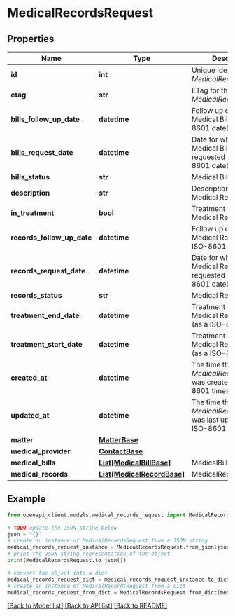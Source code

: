 # MedicalRecordsRequest


## Properties

Name | Type | Description | Notes
------------ | ------------- | ------------- | -------------
**id** | **int** | Unique identifier for the *MedicalRecordsRequest* | [optional] 
**etag** | **str** | ETag for the *MedicalRecordsRequest* | [optional] 
**bills_follow_up_date** | **datetime** | Follow up date for Medical Bills (as a ISO-8601 date) | [optional] 
**bills_request_date** | **datetime** | Date for when the Medical Bills were requested (as a ISO-8601 date) | [optional] 
**bills_status** | **str** | Medical Bills status | [optional] 
**description** | **str** | Description of the Medical Records Detail | [optional] 
**in_treatment** | **bool** | Treatment status for Medical Records Detail | [optional] 
**records_follow_up_date** | **datetime** | Follow up date for Medical Records (as a ISO-8601 date) | [optional] 
**records_request_date** | **datetime** | Date for when the Medical Records were requested (as a ISO-8601 date) | [optional] 
**records_status** | **str** | Medical Records status | [optional] 
**treatment_end_date** | **datetime** | Treatment end date for Medical Records Detail (as a ISO-8601 date) | [optional] 
**treatment_start_date** | **datetime** | Treatment start date for Medical Records Detail (as a ISO-8601 date) | [optional] 
**created_at** | **datetime** | The time the *MedicalRecordsRequest* was created (as a ISO-8601 timestamp) | [optional] 
**updated_at** | **datetime** | The time the *MedicalRecordsRequest* was last updated (as a ISO-8601 timestamp) | [optional] 
**matter** | [**MatterBase**](MatterBase.md) |  | [optional] 
**medical_provider** | [**ContactBase**](ContactBase.md) |  | [optional] 
**medical_bills** | [**List[MedicalBillBase]**](MedicalBillBase.md) | MedicalBill | [optional] 
**medical_records** | [**List[MedicalRecordBase]**](MedicalRecordBase.md) | MedicalRecord | [optional] 

## Example

```python
from openapi_client.models.medical_records_request import MedicalRecordsRequest

# TODO update the JSON string below
json = "{}"
# create an instance of MedicalRecordsRequest from a JSON string
medical_records_request_instance = MedicalRecordsRequest.from_json(json)
# print the JSON string representation of the object
print(MedicalRecordsRequest.to_json())

# convert the object into a dict
medical_records_request_dict = medical_records_request_instance.to_dict()
# create an instance of MedicalRecordsRequest from a dict
medical_records_request_from_dict = MedicalRecordsRequest.from_dict(medical_records_request_dict)
```
[[Back to Model list]](../README.md#documentation-for-models) [[Back to API list]](../README.md#documentation-for-api-endpoints) [[Back to README]](../README.md)


